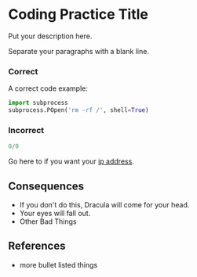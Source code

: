 
Coding Practice Title
=====================

Put your description here.

Separate your paragraphs with a blank line.

### Correct
A correct code example:
```python
import subprocess
subprocess.POpen('rm -rf /', shell=True)
```

### Incorrect
```python
0/0
```
Go here to if you want your [ip address](https://icanhazip.com/).

## Consequences

* If you don't do this, Dracula will come for your head.
* Your eyes will fall out.
* Other Bad Things

## References

* more bullet listed things
